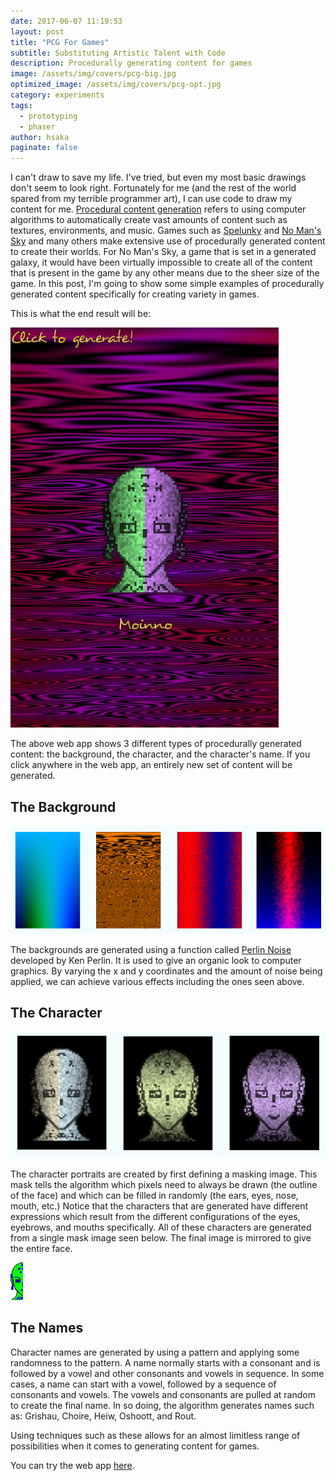 ```yaml
---
date: 2017-06-07 11:19:53
layout: post
title: "PCG For Games"
subtitle: Substituting Artistic Talent with Code
description: Procedurally generating content for games
image: /assets/img/covers/pcg-big.jpg
optimized_image: /assets/img/covers/pcg-opt.jpg
category: experiments
tags:
  - prototyping
  - phaser
author: hsaka
paginate: false
---
```


I can't draw to save my life. I've tried, but even my most basic drawings don't seem to look right. Fortunately for me (and the rest of the world spared from my terrible programmer art), I can use code to draw my content for me. [Procedural content generation](https://en.wikipedia.org/wiki/Procedural_generation) refers to using computer algorithms to automatically create vast amounts of content such as textures, environments, and music. Games such as [Spelunky](http://www.spelunkyworld.com/) and [No Man's Sky](https://www.nomanssky.com/) and many others make extensive use of procedurally generated content to create their worlds. For No Man's Sky, a game that is set in a generated galaxy, it would have been virtually impossible to create all of the content that is present in the game by any other means due to the sheer size of the game. In this post, I'm going to show some simple examples of procedurally generated content specifically for creating variety in games.

This is what the end result will be:

![placeholder](/assets/img/blog%20resources/pcg/1-pcg.jpg "PCG")

The above web app shows 3 different types of procedurally generated content: the background, the character, and the character's name. If you click anywhere in the web app, an entirely new set of content will be generated.

## The Background

![placeholder](/assets/img/blog%20resources/pcg/2-pcg.jpg "PCG")

The backgrounds are generated using a function called [Perlin Noise](https://en.wikipedia.org/wiki/Perlin_noise) developed by Ken Perlin. It is used to give an organic look to computer graphics. By varying the x and y coordinates and the amount of noise being applied, we can achieve various effects including the ones seen above.

## The Character

![placeholder](/assets/img/blog%20resources/pcg/3-pcg.jpg "PCG")

The character portraits are created by first defining a masking image. This mask tells the algorithm which pixels need to always be drawn (the outline of the face) and which can be filled in randomly (the ears, eyes, nose, mouth, etc.) Notice that the characters that are generated have different expressions which result from the different configurations of the eyes, eyebrows, and mouths specifically. All of these characters are generated from a single mask image seen below. The final image is mirrored to give the entire face.

![placeholder](/assets/img/blog%20resources/pcg/4-pcg.jpg "PCG")

## The Names

Character names are generated by using a pattern and applying some randomness to the pattern. A name normally starts with a consonant and is followed by a vowel and other consonants and vowels in sequence. In some cases, a name can start with a vowel, followed by a sequence of consonants and vowels. The vowels and consonants are pulled at random to create the final name. In so doing, the algorithm generates names such as: Grishau, Choire, Heiw, Oshoott, and Rout.

Using techniques such as these allows for an almost limitless range of possibilities when it comes to generating content for games.

You can try the web app [here](http://gamepyong.com/tutorials/procgen1/).
